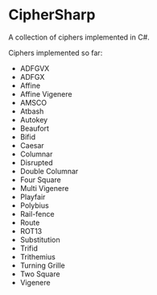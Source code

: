 # CipherSharp
A collection of ciphers implemented in C#.

Ciphers implemented so far:

- ADFGVX
- ADFGX
- Affine
- Affine Vigenere
- AMSCO
- Atbash
- Autokey
- Beaufort
- Bifid
- Caesar
- Columnar
- Disrupted
- Double Columnar
- Four Square
- Multi Vigenere
- Playfair
- Polybius
- Rail-fence
- Route
- ROT13
- Substitution
- Trifid
- Trithemius
- Turning Grille
- Two Square
- Vigenere
